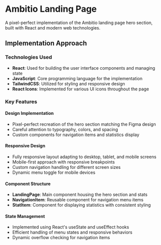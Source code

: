 # Ambitio Landing Page

A pixel-perfect implementation of the Ambitio landing page hero section, built with React and modern web technologies.

## Implementation Approach

### Technologies Used
- **React**: Used for building the user interface components and managing state
- **JavaScript**: Core programming language for the implementation
- **TailwindCSS**: Utilized for styling and responsive design
- **React Icons**: Implemented for various UI icons throughout the page

### Key Features

#### Design Implementation
- Pixel-perfect recreation of the hero section matching the Figma design
- Careful attention to typography, colors, and spacing
- Custom components for navigation items and statistics display

#### Responsive Design
- Fully responsive layout adapting to desktop, tablet, and mobile screens
- Mobile-first approach with responsive breakpoints
- Custom navigation handling for different screen sizes
- Dynamic menu toggle for mobile devices

#### Component Structure
- **LandingPage**: Main component housing the hero section and stats
- **NavigationItem**: Reusable component for navigation menu items
- **StatItem**: Component for displaying statistics with consistent styling

#### State Management
- Implemented using React's useState and useEffect hooks
- Efficient handling of menu states and responsive behaviors
- Dynamic overflow checking for navigation items
